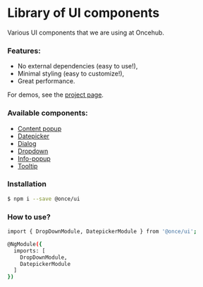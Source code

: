 # Library of UI components

Various UI components that we are using at Oncehub.

### Features:
- No external dependencies (easy to use!),
- Minimal styling (easy to customize!),
- Great performance.

For demos, see the [project page](https://once-ui.azurewebsites.net).

### Available components:

- [Content popup](lib/content-popup/README.md)
- [Datepicker](lib/datepicker/README.md)
- [Dialog](lib/dialog/README.md)
- [Dropdown](lib/drop-down/README.md)
- [Info-popup](lib/info-popup/README.md)
- [Tooltip](lib/tooltip/README.md)

### Installation

```sh
$ npm i --save @once/ui
```
### How to use?
```sh
import { DropDownModule, DatepickerModule } from '@once/ui';

@NgModule({
  imports: [
    DropDownModule,
    DatepickerModule
  ]
})

```

